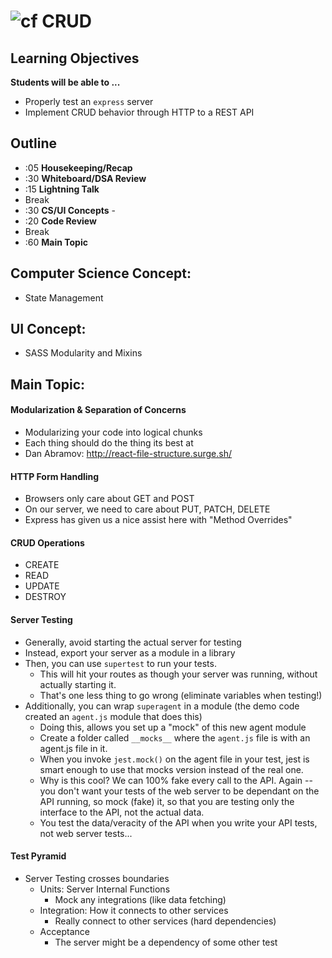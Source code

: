 ![cf](http://i.imgur.com/7v5ASc8.png) CRUD
==========================================

## Learning Objectives

**Students will be able to ...**

* Properly test an `express` server
* Implement CRUD behavior through HTTP to a REST API

## Outline
* :05 **Housekeeping/Recap**
* :30 **Whiteboard/DSA Review** 
* :15 **Lightning Talk** 
* Break 
* :30 **CS/UI Concepts** -
* :20 **Code Review** 
* Break
* :60 **Main Topic**

## Computer Science Concept:
* State Management

## UI Concept:
* SASS Modularity and Mixins

## Main Topic:

#### Modularization & Separation of Concerns
* Modularizing your code into logical chunks
* Each thing should do the thing its best at
* Dan Abramov: http://react-file-structure.surge.sh/

#### HTTP Form Handling
* Browsers only care about GET and POST
* On our server, we need to care about PUT, PATCH, DELETE
* Express has given us a nice assist here with "Method Overrides"

#### CRUD Operations
* CREATE
* READ
* UPDATE
* DESTROY

#### Server Testing
* Generally, avoid starting the actual server for testing
* Instead, export your server as a module in a library
* Then, you can use `supertest` to run your tests.
  * This will hit your routes as though your server was running, without actually starting it.
  * That's one less thing to go wrong (eliminate variables when testing!)
* Additionally, you can wrap `superagent` in a module (the demo code created an `agent.js` module that does this)
  * Doing this, allows you set up a "mock" of this new agent module
  * Create a folder called `__mocks__` where the `agent.js` file is with an agent.js file in it.
  * When you invoke `jest.mock()` on the agent file in your test, jest is smart enough to use that mocks version instead of the real one.
  * Why is this cool? We can 100% fake every call to the API.  Again -- you don't want your tests of the web server to be dependant on the API running, so mock (fake) it, so that you are testing only the interface to the API, not the actual data.
  * You test the data/veracity of the API when you write your API tests, not web server tests...

#### Test Pyramid
  * Server Testing crosses boundaries
    * Units: Server Internal Functions
      * Mock any integrations (like data fetching)
    * Integration: How it connects to other services
      * Really connect to other services (hard dependencies)
    * Acceptance
      * The server might be a dependency of some other test


